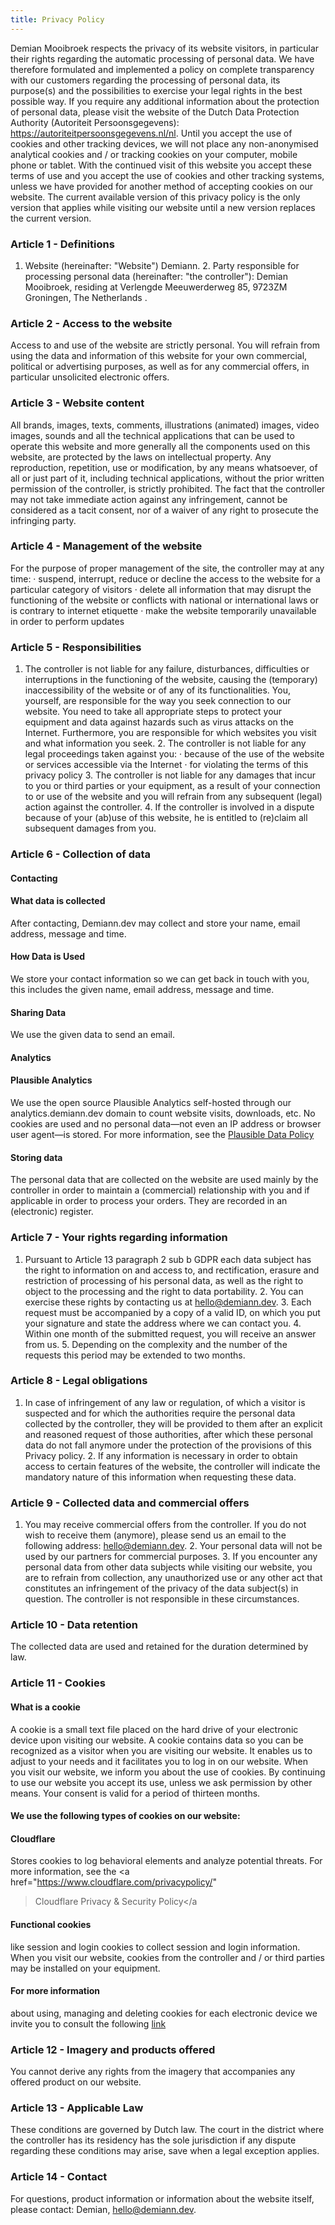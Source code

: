 ```yaml
---
title: Privacy Policy
---
```


Demian Mooibroek respects the privacy of its website visitors, in particular
their rights regarding the automatic processing of personal data. We have
therefore formulated and implemented a policy on complete transparency with
our customers regarding the processing of personal data, its purpose(s) and
the possibilities to exercise your legal rights in the best possible way. If
you require any additional information about the protection of personal
data, please visit the website of the Dutch Data Protection Authority
(Autoriteit Persoonsgegevens): https://autoriteitpersoonsgegevens.nl/nl.
Until you accept the use of cookies and other tracking devices, we will not
place any non-anonymised analytical cookies and / or tracking cookies on
your computer, mobile phone or tablet. With the continued visit of this
website you accept these terms of use and you accept the use of cookies and
other tracking systems, unless we have provided for another method of
accepting cookies on our website. The current available version of this
privacy policy is the only version that applies while visiting our website
until a new version replaces the current version.

<h3>Article 1 - Definitions</h3>

1. Website (hereinafter: "Website") Demiann. 2. Party responsible for
   processing personal data (hereinafter: "the controller"): Demian Mooibroek,
   residing at Verlengde Meeuwerderweg 85, 9723ZM Groningen, The Netherlands .

<h3>Article 2 - Access to the website</h3>

Access to and use of the website are strictly personal. You will refrain
from using the data and information of this website for your own commercial,
political or advertising purposes, as well as for any commercial offers, in
particular unsolicited electronic offers.

<h3>Article 3 - Website content</h3>

All brands, images, texts, comments, illustrations (animated) images, video
images, sounds and all the technical applications that can be used to
operate this website and more generally all the components used on this
website, are protected by the laws on intellectual property. Any
reproduction, repetition, use or modification, by any means whatsoever, of
all or just part of it, including technical applications, without the prior
written permission of the controller, is strictly prohibited. The fact that
the controller may not take immediate action against any infringement,
cannot be considered as a tacit consent, nor of a waiver of any right to
prosecute the infringing party.

<h3>Article 4 - Management of the website</h3>

For the purpose of proper management of the site, the controller may at any
time: · suspend, interrupt, reduce or decline the access to the website for
a particular category of visitors · delete all information that may disrupt
the functioning of the website or conflicts with national or international
laws or is contrary to internet etiquette · make the website temporarily
unavailable in order to perform updates

<h3>Article 5 - Responsibilities</h3>

1. The controller is not liable for any failure, disturbances, difficulties
   or interruptions in the functioning of the website, causing the (temporary)
   inaccessibility of the website or of any of its functionalities. You,
   yourself, are responsible for the way you seek connection to our website.
   You need to take all appropriate steps to protect your equipment and data
   against hazards such as virus attacks on the Internet. Furthermore, you are
   responsible for which websites you visit and what information you seek. 2.
   The controller is not liable for any legal proceedings taken against you: ·
   because of the use of the website or services accessible via the Internet ·
   for violating the terms of this privacy policy 3. The controller is not
   liable for any damages that incur to you or third parties or your equipment,
   as a result of your connection to or use of the website and you will refrain
   from any subsequent (legal) action against the controller. 4. If the
   controller is involved in a dispute because of your (ab)use of this website,
   he is entitled to (re)claim all subsequent damages from you.

<h3>Article 6 - Collection of data</h3>

<h4>Contacting</h4>
<h4>What data is collected</h4>
After contacting, Demiann.dev may collect and store your name, email
address, message and time.

<h4>How Data is Used</h4>
We store your contact information so we can get back in touch with you, this
includes the given name, email address, message and time.

<h4>Sharing Data</h4>
We use the given data to send an email.

<h4>Analytics</h4>
<h4>Plausible Analytics</h4>
We use the open source Plausible Analytics self-hosted through our
analytics.demiann.dev domain to count website visits, downloads, etc. No
cookies are used and no personal data—not even an IP address or browser user
agent—is stored. For more information, see the
<a href="https://plausible.io/data-policy">Plausible Data Policy</a>

<h4>Storing data</h4>
The personal data that are collected on the website are used mainly by the
controller in order to maintain a (commercial) relationship with you and if
applicable in order to process your orders. They are recorded in an
(electronic) register.

<h3>Article 7 - Your rights regarding information</h3>

1. Pursuant to Article 13 paragraph 2 sub b GDPR each data subject has the
   right to information on and access to, and rectification, erasure and
   restriction of processing of his personal data, as well as the right to
   object to the processing and the right to data portability. 2. You can
   exercise these rights by contacting us at hello@demiann.dev. 3. Each request
   must be accompanied by a copy of a valid ID, on which you put your signature
   and state the address where we can contact you. 4. Within one month of the
   submitted request, you will receive an answer from us. 5. Depending on the
   complexity and the number of the requests this period may be extended to two
   months.

<h3>Article 8 - Legal obligations</h3>

1. In case of infringement of any law or regulation, of which a visitor is
   suspected and for which the authorities require the personal data collected
   by the controller, they will be provided to them after an explicit and
   reasoned request of those authorities, after which these personal data do
   not fall anymore under the protection of the provisions of this Privacy
   policy. 2. If any information is necessary in order to obtain access to
   certain features of the website, the controller will indicate the mandatory
   nature of this information when requesting these data.

<h3>Article 9 - Collected data and commercial offers</h3>

1. You may receive commercial offers from the controller. If you do not wish
   to receive them (anymore), please send us an email to the following address:
   hello@demiann.dev. 2. Your personal data will not be used by our partners
   for commercial purposes. 3. If you encounter any personal data from other
   data subjects while visiting our website, you are to refrain from
   collection, any unauthorized use or any other act that constitutes an
   infringement of the privacy of the data subject(s) in question. The
   controller is not responsible in these circumstances.

<h3>Article 10 - Data retention</h3>

The collected data are used and retained for the duration determined by law.

<h3>Article 11 - Cookies</h3>

<h4>What is a cookie</h4>
A cookie is a small text file placed on the hard drive of your electronic
device upon visiting our website. A cookie contains data so you can be
recognized as a visitor when you are visiting our website. It enables us to
adjust to your needs and it facilitates you to log in on our website. When
you visit our website, we inform you about the use of cookies. By continuing
to use our website you accept its use, unless we ask permission by other
means. Your consent is valid for a period of thirteen months.

<h4>We use the following types of cookies on our website:</h4>

<h4>Cloudflare</h4>

Stores cookies to log behavioral elements and analyze potential threats. For
more information, see the
<a href="https://www.cloudflare.com/privacypolicy/"

> Cloudflare Privacy & Security Policy</a

<h4>Functional cookies</h4>
like session and login cookies to collect session and login information.
When you visit our website, cookies from the controller and / or third
parties may be installed on your equipment.

<h4>For more information</h4>
about using, managing and deleting cookies for each electronic device we
invite you to consult the following
<a
  href="https://autoriteitpersoonsgegevens.nl/nl/onderwerpen/internet-telefoon-tv-en-post/cookies<h3>faq"
  >link</a
>

<h3>Article 12 - Imagery and products offered</h3>

You cannot derive any rights from the imagery that accompanies any offered
product on our website.

<h3>Article 13 - Applicable Law</h3>

These conditions are governed by Dutch law. The court in the district where
the controller has its residency has the sole jurisdiction if any dispute
regarding these conditions may arise, save when a legal exception applies.

<h3>Article 14 - Contact</h3>

For questions, product information or information about the website itself,
please contact: Demian, hello@demiann.dev.
